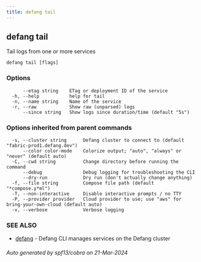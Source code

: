 ```yaml
---
title: defang tail
---
```

## defang tail

Tail logs from one or more services

```
defang tail [flags]
```

### Options

```
      --etag string    ETag or deployment ID of the service
  -h, --help           help for tail
  -n, --name string    Name of the service
  -r, --raw            Show raw (unparsed) logs
      --since string   Show logs since duration/time (default "5s")
```

### Options inherited from parent commands

```
  -s, --cluster string      Defang cluster to connect to (default "fabric-prod1.defang.dev")
      --color color-mode    Colorize output; "auto", "always" or "never" (default auto)
  -C, --cwd string          Change directory before running the command
      --debug               Debug logging for troubleshooting the CLI
      --dry-run             Dry run (don't actually change anything)
  -f, --file string         Compose file path (default "*compose.y*ml")
  -T, --non-interactive     Disable interactive prompts / no TTY
  -P, --provider provider   Cloud provider to use; use "aws" for bring-your-own-cloud (default auto)
  -v, --verbose             Verbose logging
```

### SEE ALSO

* [defang](defang.md)	 - Defang CLI manages services on the Defang cluster

###### Auto generated by spf13/cobra on 21-Mar-2024
